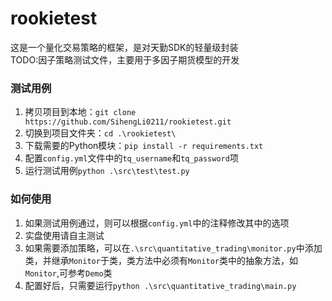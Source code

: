 # rookietest
这是一个量化交易策略的框架，是对天勤SDK的轻量级封装  
TODO:因子策略测试文件，主要用于多因子期货模型的开发

### 测试用例
1. 拷贝项目到本地：`git clone https://github.com/SihengLi0211/rookietest.git`
2. 切换到项目文件夹：`cd .\rookietest\`
3. 下载需要的Python模块：`pip install -r requirements.txt`
4. 配置`config.yml`文件中的`tq_username`和`tq_password`项
5. 运行测试用例`python .\src\test\test.py`


### 如何使用
1. 如果测试用例通过，则可以根据`config.yml`中的注释修改其中的选项
2. 实盘使用请自主测试
3. 如果需要添加策略，可以在`.\src\quantitative_trading\monitor.py`中添加类，并继承`Monitor`于类，类方法中必须有`Monitor`类中的抽象方法，如`Monitor`,可参考`Demo`类
4. 配置好后，只需要运行`python .\src\quantitative_trading\main.py`